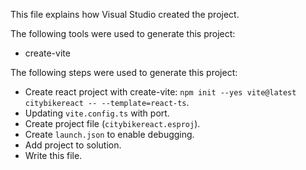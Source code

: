 This file explains how Visual Studio created the project.

The following tools were used to generate this project:
- create-vite

The following steps were used to generate this project:
- Create react project with create-vite: `npm init --yes vite@latest citybikereact -- --template=react-ts`.
- Updating `vite.config.ts` with port.
- Create project file (`citybikereact.esproj`).
- Create `launch.json` to enable debugging.
- Add project to solution.
- Write this file.

